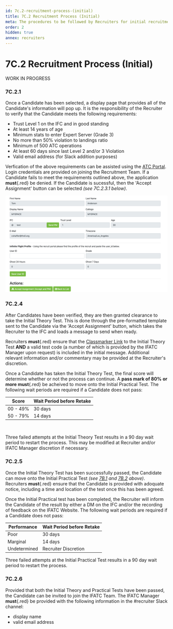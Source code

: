 ```yaml
---
id: 7c.2-recruitment-process-(initial)
title: 7C.2 Recruitment Process (Initial)
meta: The procedures to be followed by Recruiters for initial recruitment into IFATC.
order: 2
hidden: true
annex: recruiters
---
```


# 7C.2 Recruitment Process (Initial)



WORK IN PROGRESS



### 7C.2.1

Once a Candidate has been selected, a display page that provides all of the Candidate's information will pop up. It is the responsibility of the Recruiter to verify that the Candidate meets the following requirements:



- Trust Level 1 on the IFC and in good standing
- At least 14 years of age
- Minimum stats to enter Expert Server (Grade 3)
- No more than 50% violation to landings ratio
- Minimum of 500 ATC operations
- At least 60 days since last Level 2 and/or 3 Violation
- Valid email address (for Slack addition purposes)



Verfication of the above requirements can be assisted using the [ATC Portal](http://infinite-flight-admin.cloudapp.net/mod-admin/login.aspx?redirect=~/mod-admin/mainpage.aspx). Login credentials are provided on joining the Recruitment Team. If a Candidate fails to meet the requirements outlined above, the application **must**{.red} be denied. If the Candidate is sucessful, then the 'Accept Assignment' button can be selected *(see 7C.2.3.1 below)*.



 ![Image 7C.2.3.1 - Candidate Information](_images/manual/graphics/candidateinformation.png)



### 7C.2.4

After Candidates have been verified, they are then granted clearance to take the Initial Theory Test. This is done through the pre-formatted template sent to the Candidate via the 'Accept Assignment' button, which takes the Recruiter to the IFC and loads a message to send when ready. 		

Recruiters **must**{.red} ensure that the [Classmarker Link](https://www.classmarker.com/online-test/start/?quiz=x9v565cbee44cdad) to the Initial Theory Test **AND** a valid test code (a number of which is provided by the IFATC Manager upon request) is included in the initial message. Additional relevant information and/or commentary may be provided at the Recruiter's discretion.

Once a Candidate has taken the Initial Theory Test, the final score will determine whether or not the process can continue. A **pass mark of 80% or more must**{.red} be acheived to move onto the Initial Practical Test. The following wait periods are required if a Candidate does not pass:



| Score    | Wait Period before Retake |
| -------- | ------------------------- |
| 00 - 49% | 30 days                   |
| 50 - 79% | 14 days                   |

​	

Three failed attempts at the Initial Theory Test results in a 90 day wait period to restart the process. This may be modified at Recruiter and/or IFATC Manager discretion if necessary. 	



### 7C.2.5

Once the Initial Theory Test has been successfully passed, the Candidate can move onto the Initial Practical Test *(see [7B.1](/guide/atc-manual/7b.-testers/7b.1-testing-process#7b.1-testing-process) and [7B.2](/guide/atc-manual/7b.-testers/7b.2-local-testing#7b.2-local-testing) above)*. Recruiters **must**{.red} ensure that the Candidate is provided with adoquate notice, including a time and location of the test once this has been agreed.

Once the Initial Practical test has been completed, the Recruiter will inform the Candidate of the result by either a DM on the IFC and/or the recording of feedback on the IFATC Website. The following wait periods are required if a Candidate does not pass:



| Performance  | Wait Period before Retake |
| ------------ | ------------------------- |
| Poor         | 30 days                   |
| Marginal     | 14 days                   |
| Undetermined | Recruiter Discretion      |

Three failed attempts at the Initial Practical Test results in a 90 day wait period to restart the process. 



### 7C.2.6

Provided that both the Initial Theory and Practical Tests have been passed, the Candidate can be invited to join the IFATC Team. The IFATC Manager **must**{.red} be provided with the following information in the #recruiter Slack channel:



- display name
- valid email address